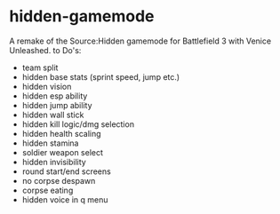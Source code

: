 # hidden-gamemode
A remake of the Source:Hidden gamemode for Battlefield 3 with Venice Unleashed.
to Do's:
- team split
- hidden base stats (sprint speed, jump etc.)
- hidden vision
- hidden esp ability
- hidden jump ability
- hidden wall stick
- hidden kill logic/dmg selection
- hidden health scaling
- hidden stamina
- soldier weapon select
- hidden invisibility
- round start/end screens
- no corpse despawn
- corpse eating
- hidden voice in q menu
